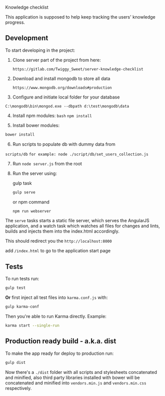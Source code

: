 Knowledge checklist

This application is supposed to help keep tracking the users' knowledge progress. 

## Development

To start developing in the project:

1. Clone server part of the project from here:

    `https://gitlab.com/Twiggy_Sweet/server-knowledge-checklist`

2. Download and install mongodb to store all data

    `https://www.mongodb.org/downloads#production`

3. Configure and initiate local folder for your database

  `C:\mongodb\bin\mongod.exe --dbpath d:\test\mongodb\data`


4. Install npm modules:
  `bash`
  `npm install`

5. Install bower modules:
```bash
bower install
```

6. Run scripts to populate db with dummy data from 
  
  `scripts/db`
  `for example: node ./script/db/set_users_collection.js`


7.   Run `node server.js` from the root

8. Run the server using:

    gulp task

    ```bash
    gulp serve
    ```

    or npm command

    ```bash
    npm run webserver
    ```

The `serve` tasks starts a static file server, which serves the AngularJS application, and a watch task which watches all files for changes and lints, builds and injects them into the index.html accordingly.

This should redirect you the `http://localhost:8000` 

add `/index.html` to go to the application start page

## Tests

To run tests run:

```bash
gulp test
```

**Or** first inject all test files into `karma.conf.js` with:

```bash
gulp karma-conf
```

Then you're able to run Karma directly. Example:

```bash
karma start --single-run
```

## Production ready build - a.k.a. dist

To make the app ready for deploy to production run:

```bash
gulp dist
```

Now there's a `./dist` folder with all scripts and stylesheets concatenated and minified, also third party libraries installed with bower will be concatenated and minified into `vendors.min.js` and `vendors.min.css` respectively.
